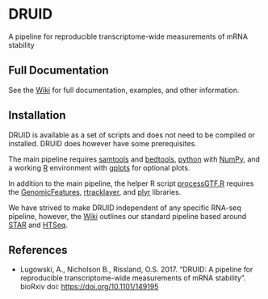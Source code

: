 # DRUID
A pipeline for reproducible transcriptome-wide measurements of mRNA stability


## Full Documentation

See the [Wiki](https://github.com/risslandlab/DRUID/wiki) for full 
documentation, examples, and other information.

## Installation

DRUID is available as a set of scripts and does not need to be compiled or
installed. DRUID does however have some prerequisites.

The main pipeline requires [samtools](https://github.com/samtools/samtools) and 
[bedtools](http://bedtools.readthedocs.io/en/latest/index.html), [python](http://www.python.org/) with [NumPy](http://www.numpy.org/), and a working 
[R](https://cran.r-project.org/) environment with 
[gplots](https://cran.r-project.org/web/packages/gplots/index.html) for optional
plots. 

In addition to the main pipeline, the helper R script 
[processGTF.R](https://github.com/risslandlab/DRUID/blob/master/processGTF.R)
requires the [GenomicFeatures](http://bioconductor.org/packages/release/bioc/html/GenomicFeatures.html), [rtracklayer](http://bioconductor.org/packages/release/bioc/html/rtracklayer.html), and [plyr](https://cran.r-project.org/web/packages/plyr/index.html) libraries.

We have strived to make DRUID independent of any specific RNA-seq pipeline,
however, the [Wiki](https://github.com/risslandlab/DRUID/wiki) outlines our 
standard pipeline based around [STAR](https://github.com/alexdobin/STAR) and 
[HTSeq](http://www-huber.embl.de/HTSeq/doc/overview.html).

## References
* Lugowski, A., Nicholson B., Rissland, O.S. 2017. “DRUID: A pipeline for reproducible transcriptome-wide measurements of mRNA stability”. bioRxiv doi: https://doi.org/10.1101/149195
